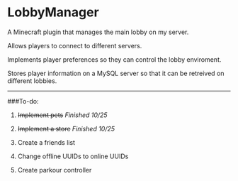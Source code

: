 # LobbyManager
A Minecraft plugin that manages the main lobby on my server.


Allows players to connect to different servers.

Implements player preferences so they can control the lobby enviroment.

Stores player information on a MySQL server so that it can be retreived on different lobbies.

---

###To-do:

1. ~~Implement pets~~      *Finished 10/25*

2. ~~Implement a store~~ *Finished 10/25*

3. Create a friends list

4. Change offline UUIDs to online UUIDs

5. Create parkour controller
